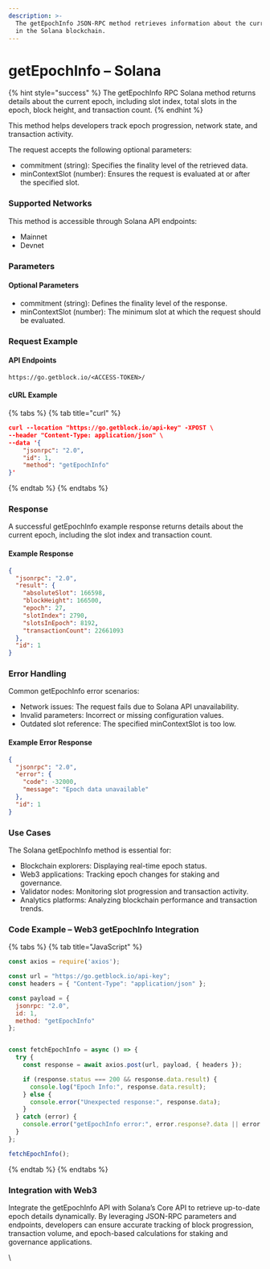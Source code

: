 ```yaml
---
description: >-
  The getEpochInfo JSON-RPC method retrieves information about the current epoch
  in the Solana blockchain.
---
```


# getEpochInfo – Solana

{% hint style="success" %}
The getEpochInfo RPC Solana method returns details about the current epoch, including slot index, total slots in the epoch, block height, and transaction count.&#x20;
{% endhint %}

This method helps developers track epoch progression, network state, and transaction activity.

The request accepts the following optional parameters:

* commitment (string): Specifies the finality level of the retrieved data.
* minContextSlot (number): Ensures the request is evaluated at or after the specified slot.

### Supported Networks

This method is accessible through Solana API endpoints:

* Mainnet
* Devnet

### Parameters

#### Optional Parameters

* commitment (string): Defines the finality level of the response.
* minContextSlot (number): The minimum slot at which the request should be evaluated.

### Request Example

#### API Endpoints

```
https://go.getblock.io/<ACCESS-TOKEN>/
```

#### cURL Example

{% tabs %}
{% tab title="curl" %}
```json
curl --location "https://go.getblock.io/api-key" -XPOST \
--header "Content-Type: application/json" \
--data '{
    "jsonrpc": "2.0",
    "id": 1,
    "method": "getEpochInfo"
}'
```
{% endtab %}
{% endtabs %}

### Response

A successful getEpochInfo example response returns details about the current epoch, including the slot index and transaction count.

#### Example Response

```json
{
  "jsonrpc": "2.0",
  "result": {
    "absoluteSlot": 166598,
    "blockHeight": 166500,
    "epoch": 27,
    "slotIndex": 2790,
    "slotsInEpoch": 8192,
    "transactionCount": 22661093
  },
  "id": 1
}
```

### Error Handling

Common getEpochInfo error scenarios:

* Network issues: The request fails due to Solana API unavailability.
* Invalid parameters: Incorrect or missing configuration values.
* Outdated slot reference: The specified minContextSlot is too low.

#### Example Error Response

```json
{
  "jsonrpc": "2.0",
  "error": {
    "code": -32000,
    "message": "Epoch data unavailable"
  },
  "id": 1
}
```

### Use Cases

The Solana getEpochInfo method is essential for:

* Blockchain explorers: Displaying real-time epoch status.
* Web3 applications: Tracking epoch changes for staking and governance.
* Validator nodes: Monitoring slot progression and transaction activity.
* Analytics platforms: Analyzing blockchain performance and transaction trends.

### Code Example – Web3 getEpochInfo Integration

{% tabs %}
{% tab title="JavaScript" %}
```javascript
const axios = require('axios');

const url = "https://go.getblock.io/api-key"; 
const headers = { "Content-Type": "application/json" };

const payload = {
  jsonrpc: "2.0",
  id: 1,
  method: "getEpochInfo"
};


const fetchEpochInfo = async () => {
  try {
    const response = await axios.post(url, payload, { headers });

    if (response.status === 200 && response.data.result) {
      console.log("Epoch Info:", response.data.result);
    } else {
      console.error("Unexpected response:", response.data);
    }
  } catch (error) {
    console.error("getEpochInfo error:", error.response?.data || error.message);
  }
};

fetchEpochInfo();

```
{% endtab %}
{% endtabs %}

### Integration with Web3

Integrate the getEpochInfo API with Solana’s Core API to retrieve up-to-date epoch details dynamically. By leveraging JSON-RPC parameters and endpoints, developers can ensure accurate tracking of block progression, transaction volume, and epoch-based calculations for staking and governance applications.

\
